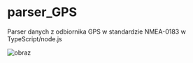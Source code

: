 # parser_GPS
Parser danych z odbiornika GPS w standardzie NMEA-0183 w TypeScript/node.js

![obraz](https://github.com/TheSinOfGreed/parser_GPS/assets/80159294/07167b96-0a4a-4659-86c9-bc1d1274ae69)


